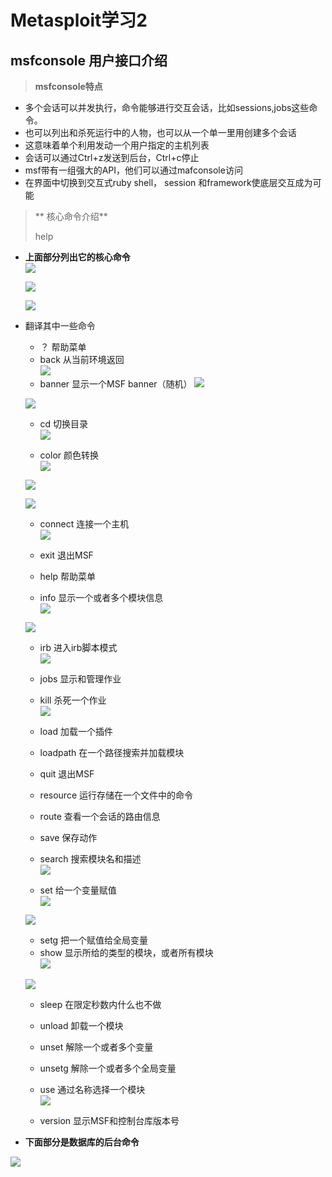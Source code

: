 # Metasploit学习2   
  
##  msfconsole 用户接口介绍    
 
>**msfconsole特点**  
  
* 多个会话可以并发执行，命令能够进行交互会话，比如sessions,jobs这些命令。   
* 也可以列出和杀死运行中的人物，也可以从一个单一里用创建多个会话   
* 这意味着单个利用发动一个用户指定的主机列表   
* 会话可以通过Ctrl+z发送到后台，Ctrl+c停止   
* msf带有一组强大的API，他们可以通过mafconsole访问  
* 在界面中切换到交互式ruby shell， session 和framework使底层交互成为可能   


> ** 核心命令介绍**  
> 
> help 

* **上面部分列出它的核心命令**   
    ![](image/msfconsole1.png)    
  
    ![](image/msfconsole2.png)   
   
    ![](image/msfconsole3.png)   

* 翻译其中一些命令   
    * ？  帮助菜单   
    *  back  从当前环境返回   
    ![](image/msfconsole5.png)  
    *  banner  显示一个MSF banner（随机）
    ![](image/msfconsole6.png)   
  
    ![](image/msfconsole7.png)   
 
    *  cd  切换目录   
    ![](image/msfconsole8.png)   

    *  color 颜色转换  
    ![](image/msfconsole9.png)  
     
    ![](image/msfconsole10.png) 
    
    ![](image/msfconsole11.png)   
 
    *  connect 连接一个主机   
    ![](image/msfconsole12.png)  
 
    *  exit  退出MSF  
    *  help  帮助菜单 
    *  info 显示一个或者多个模块信息   
    ![](image/msfconsole13.png)  
    
    ![](image/msfconsole14.png)  

    *  irb  进入irb脚本模式  
    ![](image/msfconsole15.png)  
 
    *  jobs  显示和管理作业  
    *  kill  杀死一个作业   
    ![](image/msfconsole16.png)  
    *  load 加载一个插件  
    *  loadpath 在一个路径搜索并加载模块  
    *  quit 退出MSF  
    *  resource 运行存储在一个文件中的命令  
    *  route  查看一个会话的路由信息  
    *  save 保存动作  
    *  search 搜索模块名和描述   
    ![](image/msfconsole17.png)  

    *  set  给一个变量赋值   
    ![](image/msfconsole20.png)  
  
    ![](image/msfconsole21.png)  

    *  setg  把一个赋值给全局变量 
    *  show 显示所给的类型的模块，或者所有模块  
    ![](image/msfconsole18.png) 

    ![](image/msfconsole19.png)  
    
    *  sleep 在限定秒数内什么也不做  
    *  unload 卸载一个模块  
    *  unset 解除一个或者多个变量  
    *  unsetg  解除一个或者多个全局变量  
    *  use 通过名称选择一个模块   
    ![](image/msfconsole22.png)  

    *  version 显示MSF和控制台库版本号
  
 


* **下面部分是数据库的后台命令**    
   
![](image/msfconsole4.png)   

